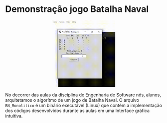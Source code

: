 # Demonstração jogo Batalha Naval

<p align='center'>
    <img src="img/demonstracao-batalha-naval.gif" alt="GIF Demonstração Batalha Naval" width="40%"> 
</p>

No decorrer das aulas da disciplina de Engenharia de Software nós, alunos, arquitetamos o algorítmo de um jogo de Batalha Naval. O arquivo `BN_Monolitico`  é um binário executável (Linux) que contém a implementação dos códigos desenvolvidos durante as aulas em uma Interface gráfica intuitiva.